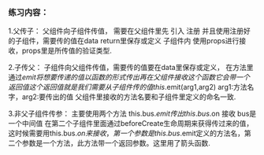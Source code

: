 ### 练习内容：

1.父传子：
父组件向子组件传值，
需要在父组件里先 引入 注册 并且使用注册好的子组件，需要传的值在data return里保存或定义
子组件内 使用props进行接收，props里是所传值的验证类型.

2.子传父：
子组件向父组件传值，需要传的值要在data里保存或定义，
在方法里 通过$emit将想要传递的值以函数的形式传出 再在父组件接收这个函数 它会带一个返回值 这个返回值就是我们需要从子组件传的值
this.$emit(arg1,arg2) arg1:方法名字，arg2:要传出的值
父组件里接收的方法名要和子组件里定义的命名一致.

3.非父子组件传参：
主要使用两个方法
this.bus.$emit 传出
this.bus.$on 接收
bus是一个中间值
在第二个子组件里面通过beforeCreate生命周期来获得传过来的值，这时候需要用this.bus.$on来接收，
第一个参数是this.bus.$emit定义的方法名，第二个参数是一个方法，此方法带一个返回参数。这里用了箭头函数.

